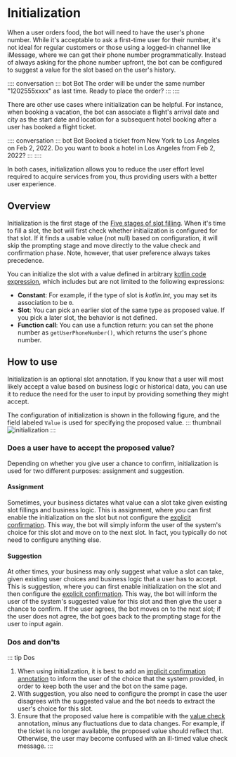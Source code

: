 # Initialization

When a user orders food, the bot will need to have the user's phone number. While it's acceptable to ask a first-time user for their number, it's not ideal for regular customers or those using a logged-in channel like iMessage, where we can get their phone number programmatically. Instead of always asking for the phone number upfront, the bot can be configured to suggest a value for the slot based on the user's history.

:::: conversation
::: bot Bot
The order will be under the same number "1202555xxxx" as last time. Ready to place the order?
:::
::::

There are other use cases where initialization can be helpful. For instance, when booking a vacation, the bot can associate a flight's arrival date and city as the start date and location for a subsequent hotel booking after a user has booked a flight ticket.

:::: conversation
::: bot Bot
Booked a ticket from New York to Los Angeles on Feb 2, 2022. Do you want to book a hotel in Los Angeles from Feb 2, 2022?
:::
::::

In both cases, initialization allows you to reduce the user effort level required to acquire services from you, thus providing users with a better user experience.

## Overview
Initialization is the first stage of the [Five stages of slot filling](./overview.md#five-stages-of-slot-filling). When it's time to fill a slot, the bot will first check whether initialization is configured for that slot. If it finds a usable value (not null) based on configuration, it will skip the prompting stage and move directly to the value check and confirmation phase. Note, however, that user preference always takes precedence.

You can initialize the slot with a value defined in arbitrary [kotlin code expression](./kotlinexpression.md), which includes but are not limited to the following expressions:
- **Constant**: For example, if the type of slot is *kotlin.Int*, you may set its association to be `0`.
- **Slot**: You can pick an earlier slot of the same type as proposed value. If you pick a later slot, the behavior is not defined.
- **Function call**: You can use a function return: you can set the phone number as `getUserPhoneNumber()`, which returns the user's phone number.

## How to use
Initialization is an optional slot annotation. If you know that a user will most likely accept a value based on business logic or historical data, you can use it to reduce the need for the user to input by providing something they might accept.

The configuration of initialization is shown in the following figure, and the field labeled `Value` is used for specifying the proposed value.
::: thumbnail
![initialization](/images/annotation/initialization/init.png)
:::

### Does a user have to accept the proposed value?
Depending on whether you give user a chance to confirm, initialization is used for two different purposes: assignment and suggestion. 
#### Assignment
Sometimes, your business dictates what value can a slot take given existing slot fillings and business logic. This is assignment, where you can first enable the initialization on the slot but not configure the [explicit confirmation](../annotations/confirmation.md#explicit). This way, the bot will simply inform the user of the system's choice for this slot and move on to the next slot. In fact, you typically do not need to configure anything else.

#### Suggestion
At other times, your business may only suggest what value a slot can take, given existing user choices and business logic that a user has to accept. This is suggestion, where you can first enable initialization on the slot and then configure the [explicit confirmation](../annotations/confirmation.md#explicit). This way, the bot will inform the user of the system's suggested value for this slot and then give the user a chance to confirm. If the user agrees, the bot moves on to the next slot; if the user does not agree, the bot goes back to the prompting stage for the user to input again.

### Dos and don'ts
::: tip Dos
1. When using initialization, it is best to add an [implicit confirmation annotation](../annotations/confirmation.md) to inform the user of the choice that the system provided, in order to keep both the user and the bot on the same page.
2. With suggestion, you also need to configure the prompt in case the user disagrees with the suggested value and the bot needs to extract the user's choice for this slot.
3. Ensure that the proposed value here is compatible with the [value check](./valuecheck.md) annotation, minus any fluctuations due to data changes. For example, if the ticket is no longer available, the proposed value should reflect that. Otherwise, the user may become confused with an ill-timed value check message.
:::


